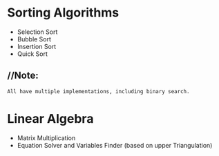 # Sorting Algorithms
- Selection Sort
- Bubble Sort
- Insertion Sort
- Quick Sort
## //Note:
    All have multiple implementations, including binary search.

# Linear Algebra
- Matrix Multiplication
- Equation Solver and Variables Finder (based on upper Triangulation)
